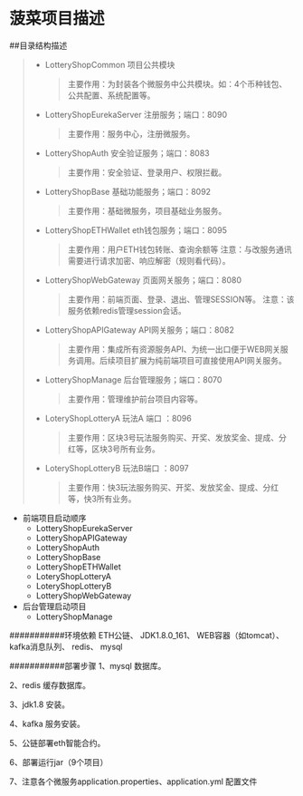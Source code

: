 # 菠菜项目描述
##目录结构描述
> * LotteryShopCommon 项目公共模块
>     >  主要作用：为封装各个微服务中公共模块。如：4个币种钱包、公共配置、系统配置等。
> * LotteryShopEurekaServer 注册服务；端口：8090
>     >  主要作用：服务中心，注册微服务。
> * LotteryShopAuth 安全验证服务；端口：8083
>     > 主要作用：安全验证、登录用户、权限拦截。
> * LotteryShopBase 基础功能服务；端口：8092
>     > 主要作用：基础微服务，项目基础业务服务。
> * LotteryShopETHWallet eth钱包服务；端口：8095
>     > 主要作用：用户ETH钱包转账、查询余额等
>     > 注意：与改服务通讯需要进行请求加密、响应解密（规则看代码）。
> * LotteryShopWebGateway 页面网关服务；端口：8080
>     > 主要作用：前端页面、登录、退出、管理SESSION等。
>     > 注意：该服务依赖redis管理session会话。
> * LotteryShopAPIGateway API网关服务；端口：8082
>     > 主要作用：集成所有资源服务API、为统一出口便于WEB网关服务调用。后续项目扩展为纯前端项目可直接使用API网关服务。
> * LotteryShopManage 后台管理服务；端口：8070
>     > 主要作用：管理维护前台项目内容等。
> * LoteryShopLotteryA 玩法A 端口 ：8096
>     > 主要作用：区块3号玩法服务购买、开奖、发放奖金、提成、分红等，区块3号所有业务。
> * LoteryShopLotteryB 玩法B端口 ：8097
>    > 主要作用：快3玩法服务购买、开奖、发放奖金、提成、分红等，快3所有业务。


* 前端项目启动顺序
	* LotteryShopEurekaServer
	* LotteryShopAPIGateway
	* LotteryShopAuth
	* LotteryShopBase
	* LotteryShopETHWallet
	* LoteryShopLotteryA
	* LoteryShopLotteryB
	* LotteryShopWebGateway
* 后台管理启动项目	
	* LotteryShopManage

###########环境依赖
ETH公链、
JDK1.8.0_161、
WEB容器（如tomcat）、
kafka消息队列、
redis、
mysql

###########部署步骤
   1、mysql 数据库。
 
   2、redis 缓存数据库。
   
   3、jdk1.8 安装。
   
   4、kafka 服务安装。
   
   5、公链部署eth智能合约。
   
   6、部署运行jar（9个项目）

   7、注意各个微服务application.properties、application.yml 配置文件


